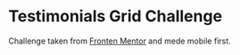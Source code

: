 # Testimonials Grid Challenge

Challenge taken from [Fronten Mentor](https://www.frontendmentor.io/) and mede mobile first.
